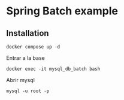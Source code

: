 # Spring Batch example


## Installation

```shell
docker compose up -d
```


Entrar a la base 

```shell
docker exec -it mysql_db_batch bash
```


Abrir mysql

```
mysql -u root -p
```
